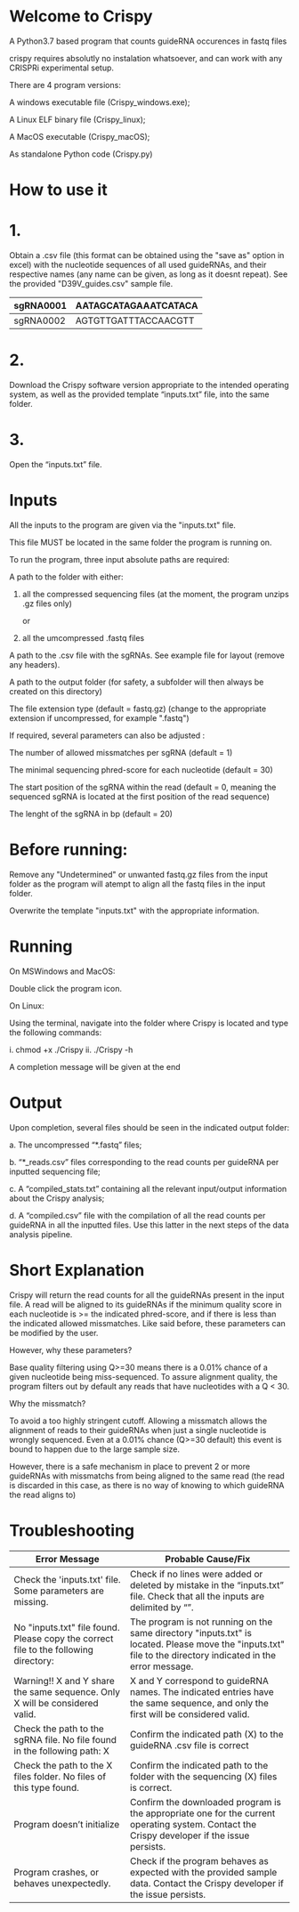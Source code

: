 # Welcome to Crispy
A Python3.7 based program that counts guideRNA occurences in fastq files

crispy requires absolutly no instalation whatsoever, and can work with any CRISPRi experimental setup.

 There are 4 program versions:

 A windows executable file (Crispy_windows.exe);
 
 A Linux ELF binary file (Crispy_linux);
 
 A MacOS executable (Crispy_macOS); 
 
 As standalone Python code (Crispy.py)

# How to use it

# 1.	
Obtain a .csv file (this format can be obtained using the "save as" option in excel) with the nucleotide sequences of all used guideRNAs, and their respective names (any name can be given, as long as it doesnt repeat). See the provided "D39V_guides.csv" sample file.

| sgRNA0001 | AATAGCATAGAAATCATACA |
|-----------|----------------------|
| sgRNA0002 | AGTGTTGATTTACCAACGTT |


# 2.	
Download the Crispy software version appropriate to the intended operating system, as well as the provided template “inputs.txt” file, into the same folder.

# 3.
Open the “inputs.txt” file.


# Inputs
All the inputs to the program are given via the "inputs.txt" file.

This file MUST be located in the same folder the program is running on.

To run the program, three input absolute paths are required:

A path to the folder with either:

1. all the compressed sequencing files (at the moment, the program unzips .gz files only)

   or

2. all the umcompressed .fastq files

A path to the .csv file with the sgRNAs. See example file for layout (remove any headers).

A path to the output folder (for safety, a subfolder will then always be created on this directory)

The file extension type (default = fastq.gz) (change to the appropriate extension if uncompressed, for example ".fastq") 

If required, several parameters can also be adjusted :

The number of allowed missmatches per sgRNA (default = 1)

The minimal sequencing phred-score for each nucleotide (default = 30)

The start position of the sgRNA within the read (default = 0, meaning the sequenced sgRNA is located at the first position of the read sequence)

The lenght of the sgRNA in bp (default = 20)


# Before running:

Remove any "Undetermined" or unwanted fastq.gz files from the input folder as the program will atempt to align all the fastq files in the input folder.

Overwrite the template "inputs.txt" with the appropriate information.

# Running 

On MSWindows and MacOS:

Double click the program icon. 

On Linux:

Using the terminal, navigate into the folder where Crispy is located and type the following commands:

 i.	chmod +x ./Crispy
 ii.	./Crispy -h

A completion message will be given at the end

# Output

Upon completion, several files should be seen in the indicated output folder: 

a.	The uncompressed “*.fastq” files; 

b. “*_reads.csv” files corresponding to the read counts per guideRNA per inputted sequencing file; 

c.	A “compiled_stats.txt” containing all the relevant input/output information about the Crispy analysis; 

d.	A “compiled.csv” file with the compilation of all the read counts per guideRNA in all the inputted files. Use this latter in the next steps of the data analysis pipeline. 

# Short Explanation

Crispy will return the read counts for all the guideRNAs present in the input file. 
A read will be aligned to its guideRNAs if the minimum quality score in each nucleotide is >= the indicated phred-score,
and if there is less than the indicated allowed missmatches. 
Like said before, these parameters can be modified by the user.

However, why these parameters?

Base quality filtering using Q>=30 means there is a 0.01% chance of a given nucleotide being miss-sequenced. 
To assure alignment quality, the program filters out by default any reads that have nucleotides with a Q < 30.

Why the missmatch?

To avoid a too highly stringent cutoff.
Allowing a missmatch allows the alignment of reads to their guideRNAs when just a single nucleotide is wrongly sequenced. 
Even at a 0.01% chance (Q>=30 default) this event is bound to happen due to the large sample size.

However, there is a safe mechanism in place to prevent 2 or more guideRNAs with missmatchs from being aligned to the same read (the read is discarded in this case, as there is no way of knowing to which guideRNA the read aligns to)

# Troubleshooting


| Error Message | Probable Cause/Fix |
| ------------- | ------------------ |
| Check the 'inputs.txt' file. Some parameters are missing. | Check if no lines were added or deleted by mistake in the “inputs.txt” file. Check that all the inputs are delimited by “”. |
| No "inputs.txt" file found. Please copy the correct file to the following directory: |The program is not running on the same directory "inputs.txt" is located. Please move the "inputs.txt" file to the directory indicated in the error message. |
| Warning!! X and Y share the same sequence. Only X will be considered valid. |X and Y correspond to guideRNA names. The indicated entries have the same sequence, and only the first will be considered valid. |
| Check the path to the sgRNA file. No file found in the following path: X | Confirm the indicated path (X) to the guideRNA .csv file is correct |
| Check the path to the X files folder. No files of this type found. | Confirm the indicated path to the folder with the sequencing (X) files is correct. |
| Program doesn’t initialize | Confirm the downloaded program is the appropriate one for the current operating system. Contact the Crispy developer if the issue persists. |
| Program crashes, or behaves unexpectedly. | Check if the program behaves as expected with the provided sample data. Contact the Crispy developer if the issue persists. |
